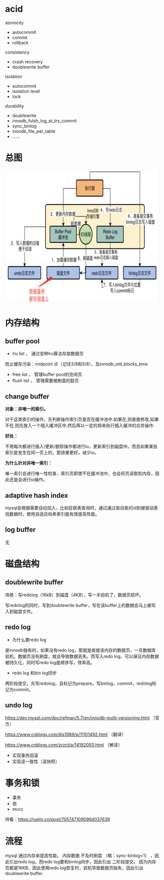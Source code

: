# acid

atomicity

- autocommit
- commit
- rollback

consistency

- crash recovery
- doublewrite buffer

isolation

- autocommit
- isolation level
- lock

durability

- doublewrite
- innodb_fulsh_log_at_trx_commit
- sync_binlog
- innodb_file_per_table
- ......

# 总图

![image-20220130172322231](images/image-20220130172322231.png)

# 内存结构

## buffer pool

- lru list ， 通过变种lru算法存放数据页

防止缓存污染：midpoint 点（记住3/8和5/8），及innodb_old_blocks_time 

- free list ， 管理buffer pool的空闲页
- flush list ， 管理需要被刷盘的脏页

## change buffer

**对象：非唯一的索引。**

​      对于这类索引的操作，先判断操作索引页是否在缓冲池中.如果在,则直接修改,如果不在,则先放入一个插入缓冲区中.然后再以一定的频率执行插入缓冲的合并操作.

**好处：**

​		不用每次都进行插入/更新/删除操作都进行io，更新索引到磁盘中。而且如果某些索引是发生在同一页上的，那效果更好。减少io。

**为什么针对非唯一索引：**

​       唯一索引会进行唯一性检查，索引页即使不在缓冲池中，也会将页读取到内存，因此还是会进行io操作。

## adaptive hash index

mysql会根据需要自动加入，比如在联表查询时，通过通过驱动表的id到被驱动表找数据时，使用自适应哈希索引能有效提高性能。

## log buffer

无

# 磁盘结构

## doublewrite buffer

场景：写redolog（16kB）到磁盘（4KB），写一半宕机了，数据页损坏。

写redolog的同时，写到doublewrite buffer，写在该buffer上的数据会马上被写入到磁盘文件。

## redo log

- 为什么要redo log

是innodb独有的，如果没有redo log，那就是直接该内存的数据页，一旦数据库宕机，数据页没有刷盘，就会导致数据丢失。而写入redo log，可以保证内存数据被持久化，同时写redo log是顺序写，效率高。

- redo log 和bin log同步

两阶段提交，先写redolog，且标记为prepare。写binlog，commit，redolog标记为commit。

## undo log

https://dev.mysql.com/doc/refman/5.7/en/innodb-multi-versioning.html  （官方）

https://www.cnblogs.com/jtjs1989/p/11101492.html （翻译）

https://www.cnblogs.com/zrzct/p/14192093.html （解读）

- 实现事务回滚
- 实现读一致性（读快照）

# 事务和锁

- 事务
- 锁
- mvcc

待看：https://juejin.cn/post/7057471090964037639

# 流程

mysql 通过内存来提高性能。 内存数据 不及时刷盘 （略：sync-binlog=1） ，因此引出redo log，而redo log要和binlog同步，因此引出 二阶段提交。 因为内存页都是16KB，因此使用redo log恢复时，宕机导致数据页缺失，因此引出doublewrite buffer.